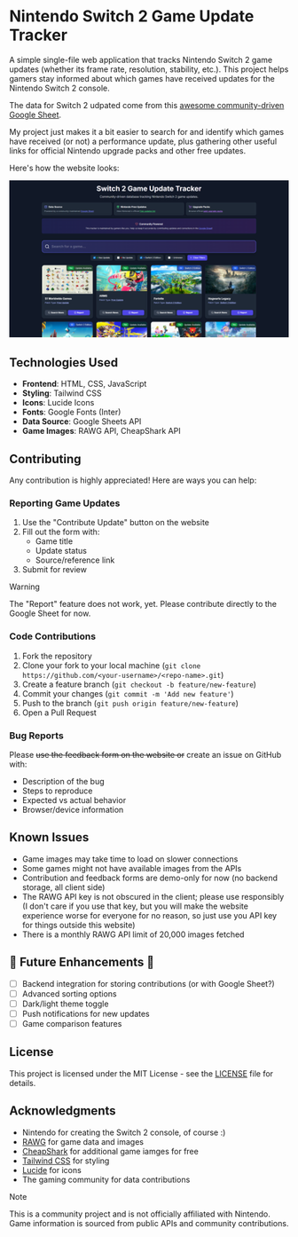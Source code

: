 # Nintendo Switch 2 Game Update Tracker

A simple single-file web application that tracks Nintendo Switch 2 game updates (whether its frame rate, resolution, stability, etc.). This project helps gamers stay informed about which games have received updates for the Nintendo Switch 2 console.

The data for Switch 2 udpated come from this [awesome community-driven Google Sheet](https://docs.google.com/spreadsheets/d/1sOYZRiOuD9Cnr-e_hlzhRuxuEq5X5Ptwq4yCfwxyfFk/edit?usp=sharing).

My project just makes it a bit easier to search for and identify which games have received (or not) a performance update, plus gathering other useful links for official Nintendo upgrade packs and other free updates.

Here's how the website looks:

![Switch 2 Game Update Tracker](screenshot.png)

## Technologies Used

- **Frontend**: HTML, CSS, JavaScript
- **Styling**: Tailwind CSS
- **Icons**: Lucide Icons
- **Fonts**: Google Fonts (Inter)
- **Data Source**: Google Sheets API
- **Game Images**: RAWG API, CheapShark API

## Contributing

Any contribution is highly appreciated! Here are ways you can help:

### Reporting Game Updates

1. Use the "Contribute Update" button on the website
2. Fill out the form with:
   - Game title
   - Update status
   - Source/reference link
3. Submit for review

> [!WARNING]
> The "Report" feature does not work, yet. Please contribute directly to the Google Sheet for now.

### Code Contributions

1. Fork the repository
2. Clone your fork to your local machine (`git clone https://github.com/<your-username>/<repo-name>.git`)
3. Create a feature branch (`git checkout -b feature/new-feature`)
4. Commit your changes (`git commit -m 'Add new feature'`)
5. Push to the branch (`git push origin feature/new-feature`)
6. Open a Pull Request

### Bug Reports

Please ~~use the feedback form on the website or~~ create an issue on GitHub with:

- Description of the bug
- Steps to reproduce
- Expected vs actual behavior
- Browser/device information

## Known Issues

- Game images may take time to load on slower connections
- Some games might not have available images from the APIs
- Contribution and feedback forms are demo-only for now (no backend storage, all client side)
- The RAWG API key is not obscured in the client; please use responsibly (I don't care if you use that key, but you will make the website experience worse for everyone for no reason, so just use you API key for things outside this website)
- There is a monthly RAWG API limit of 20,000 images fetched

## 🚧 Future Enhancements 🚧

- [ ] Backend integration for storing contributions (or with Google Sheet?)
- [ ] Advanced sorting options
- [ ] Dark/light theme toggle
- [ ] Push notifications for new updates
- [ ] Game comparison features

## License

This project is licensed under the MIT License - see the [LICENSE](LICENSE.txt) file for details.

## Acknowledgments

- Nintendo for creating the Switch 2 console, of course :)
- [RAWG](https://rawg.io/) for game data and images
- [CheapShark](https://www.cheapshark.com/) for additional game iamges for free
- [Tailwind CSS](https://tailwindcss.com/) for styling
- [Lucide](https://lucide.dev/) for icons
- The gaming community for data contributions

> [!NOTE]
> This is a community project and is not officially affiliated with Nintendo. Game information is sourced from public APIs and community contributions.
